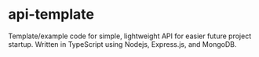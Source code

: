 # api-template
Template/example code for simple, lightweight API for easier future project startup. Written in TypeScript using Nodejs, Express.js, and MongoDB.
